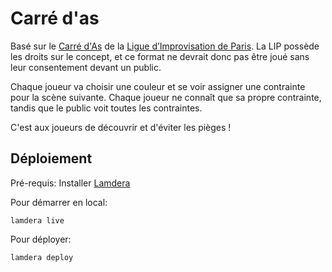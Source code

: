 # Carré d'as

Basé sur le [Carré d'As](https://impro.paris/carre-das/) de la [Ligue d’Improvisation de Paris](https://impro.paris).
La LIP possède les droits sur le concept, et ce format ne devrait donc pas être joué sans leur consentement devant un public.

Chaque joueur va choisir une couleur et se voir assigner une contrainte pour la scène suivante.
Chaque joueur ne connaît que sa propre contrainte, tandis que le public voit toutes les contraintes.

C'est aux joueurs de découvrir et d'éviter les pièges !

## Déploiement

Pré-requis: Installer [Lamdera](https://dashboard.lamdera.app/docs/download)

Pour démarrer en local:
```shell
lamdera live
```

Pour déployer:

```shell
lamdera deploy
```